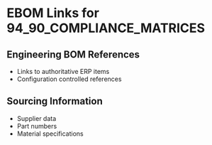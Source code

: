 # EBOM Links for 94_90_COMPLIANCE_MATRICES

## Engineering BOM References
- Links to authoritative ERP items
- Configuration controlled references

## Sourcing Information
- Supplier data
- Part numbers
- Material specifications
